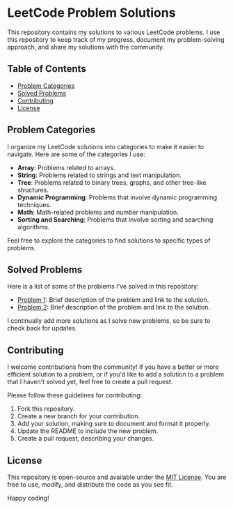 # LeetCode Problem Solutions

This repository contains my solutions to various LeetCode problems. I use this repository to keep track of my progress, document my problem-solving approach, and share my solutions with the community.

## Table of Contents

- [Problem Categories](#problem-categories)
- [Solved Problems](#solved-problems)
- [Contributing](#contributing)
- [License](#license)

## Problem Categories

I organize my LeetCode solutions into categories to make it easier to navigate. Here are some of the categories I use:

- **Array**: Problems related to arrays.
- **String**: Problems related to strings and text manipulation.
- **Tree**: Problems related to binary trees, graphs, and other tree-like structures.
- **Dynamic Programming**: Problems that involve dynamic programming techniques.
- **Math**: Math-related problems and number manipulation.
- **Sorting and Searching**: Problems that involve sorting and searching algorithms.

Feel free to explore the categories to find solutions to specific types of problems.

## Solved Problems

Here is a list of some of the problems I've solved in this repository:

- [Problem 1](problem-1/): Brief description of the problem and link to the solution.
- [Problem 2](problem-2/): Brief description of the problem and link to the solution.

I continually add more solutions as I solve new problems, so be sure to check back for updates.

## Contributing

I welcome contributions from the community! If you have a better or more efficient solution to a problem, or if you'd like to add a solution to a problem that I haven't solved yet, feel free to create a pull request.

Please follow these guidelines for contributing:

1. Fork this repository.
2. Create a new branch for your contribution.
3. Add your solution, making sure to document and format it properly.
4. Update the README to include the new problem.
5. Create a pull request, describing your changes.

## License

This repository is open-source and available under the [MIT License](LICENSE). You are free to use, modify, and distribute the code as you see fit.

Happy coding!

